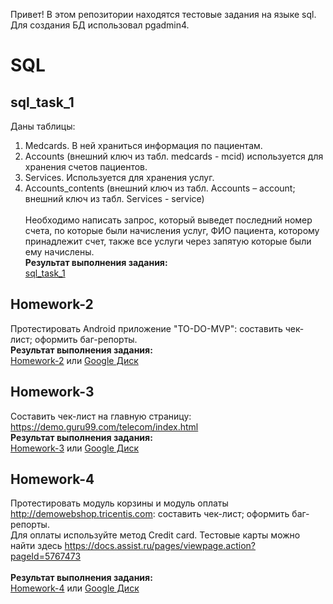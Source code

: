 
Привет! В этом репозитории находятся тестовые задания на языке sql. Для создания БД использовал pgadmin4.
# SQL
## sql_task_1
Даны таблицы: 
1.	Medcards. В ней храниться информация по пациентам.
2.	Accounts (внешний ключ из табл. medcards - mcid) используется для хранения счетов пациентов. 
3.	Services. Используется для хранения услуг.
4.	Accounts_contents (внешний ключ из табл. Accounts – account; внешний ключ из табл. Services - service)\
\
Необходимо написать запрос, который выведет последний номер счета, по которые были начисления услуг, ФИО пациента, которому принадлежит счет, также все услуги через запятую которые были ему начислены.\
<b>Результат выполнения задания:</b>\
[sql_task_1](https://github.com/GalievGleb/SQL/blob/main/sql_task_1)

## Homework-2
Протестировать Android приложение "TO-DO-MVP": составить чек-лист; оформить баг-репорты.\
<b>Результат выполнения задания:</b>\
[Homework-2](https://github.com/JosieVi/Checklists/blob/main/Homework-2.pdf)
или [Google Диск](https://docs.google.com/spreadsheets/d/1fnpRRc-UvJEWevRXAsW2jz3uNn4mCAA9_mNSYgtW8k4/edit?usp=sharing)

## Homework-3
Составить чек-лист на главную страницу:
https://demo.guru99.com/telecom/index.html
\
<b>Результат выполнения задания:</b>\
[Homework-3](https://github.com/JosieVi/Checklists/blob/main/Homework-3.pdf)
или [Google Диск](https://docs.google.com/spreadsheets/d/18OX-cD6kwX9pq_J-IxspmPUtVl6lQsJxb3jfyMwtG2E/edit?usp=sharing)

## Homework-4
Протестировать модуль корзины и модуль оплаты http://demowebshop.tricentis.com: составить чек-лист; оформить баг-репорты.\
Для оплаты используйте метод Credit card. Тестовые карты можно найти здесь https://docs.assist.ru/pages/viewpage.action?pageId=5767473												
\
<b>Результат выполнения задания:</b>\
[Homework-4](https://github.com/JosieVi/Checklists/blob/main/Homework-4.pdf)
или [Google Диск](https://docs.google.com/spreadsheets/d/1MRWVmiH0OAUeyaXEkjZludw0q_QOo78_cI-TAtyx3ZQ/edit#gid=359734952)
